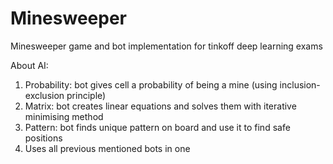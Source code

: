 # Minesweeper
Minesweeper game and bot implementation for tinkoff deep learning exams

About AI:

1. Probability: bot gives cell a probability of being a mine (using inclusion-exclusion principle)
2. Matrix: bot creates linear equations and solves them with iterative minimising method
3. Pattern: bot finds unique pattern on board and use it to find safe positions
4. Uses all previous mentioned bots in one
